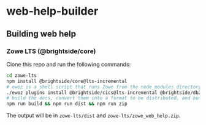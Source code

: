 # web-help-builder

## Building web help

### Zowe LTS (@brightside/core)

Clone this repo and run the following commands:
```bash
cd zowe-lts
npm install @brightside/core@lts-incremental
# ewoz is a shell script that runs Zowe from the node_modules directory instead of your system installed Zowe
./ewoz plugins install @brightside/cics@lts-incremental @brightside/db2@lts-incremental
# build the docs, convert them into a format to be distributed, and bundle them into a zip
npm run build && npm run dist && npm run zip
```

The output will be in `zowe-lts/dist` and `zowe-lts/zowe_web_help.zip`.
